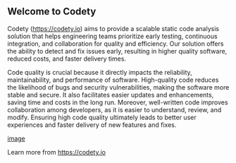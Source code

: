 ## Welcome to Codety

Codety (https://codety.io) aims to provide a scalable static code analysis solution that helps engineering teams prioritize early testing, continuous integration, and collaboration for quality and efficiency. Our solution offers the ability to detect and fix issues early, resulting in higher quality software, reduced costs, and faster delivery times.

Code quality is crucial because it directly impacts the reliability, maintainability, and performance of software. High-quality code reduces the likelihood of bugs and security vulnerabilities, making the software more stable and secure. It also facilitates easier updates and enhancements, saving time and costs in the long run. Moreover, well-written code improves collaboration among developers, as it is easier to understand, review, and modify. Ensuring high code quality ultimately leads to better user experiences and faster delivery of new features and fixes.

[image](intro-diagram.png)

Learn more from https://codety.io
